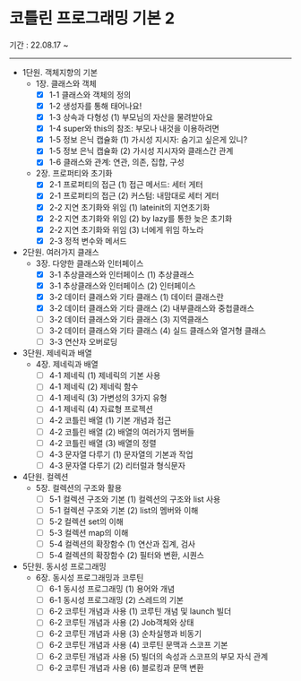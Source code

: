 # 코틀린 프로그래밍 기본 2
기간 : 22.08.17 ~

---

- 1단원. 객체지향의 기본
    - 1장. 클래스와 객체
        - [x] 1-1 클래스와 객체의 정의
        - [x] 1-2 생성자를 통해 태어나요!
        - [x] 1-3 상속과 다형성 (1) 부모님의 자산을 물려받아요
        - [x] 1-4 super와 this의 참조: 부모나 내것을 이용하려면
        - [x] 1-5 정보 은닉 캡슐화 (1) 가시성 지시자: 숨기고 싶은게 있니?
        - [x] 1-5 정보 은닉 캡슐화 (2) 가시성 지시자와 클래스간 관계
        - [x] 1-6 클래스와 관계: 연관, 의존, 집합, 구성
    - 2장. 프로퍼티와 초기화
        - [x] 2-1 프로퍼티의 접근 (1) 접근 메서드: 세터 게터
        - [x] 2-1 프로퍼티의 접근 (2) 커스텀: 내맘대로 세터 게터
        - [x] 2-2 지연 초기화와 위임 (1) lateinit의 지연초기화
        - [x] 2-2 지연 초기화와 위임 (2) by lazy를 통한 늦은 초기화
        - [x] 2-2 지연 초기화와 위임 (3) 너에게 위임 하노라
        - [x] 2-3 정적 변수와 메서드
- 2단원. 여러가지 클래스
    - 3장. 다양한 클래스와 인터페이스
        - [x] 3-1 추상클래스와 인터페이스 (1) 추상클래스
        - [x] 3-1 추상클래스와 인터페이스 (2) 인터페이스
        - [x] 3-2 데이터 클래스와 기타 클래스 (1) 데이터 클래스란
        - [x] 3-2 데이터 클래스와 기타 클래스 (2) 내부클래스와 중첩클래스
        - [ ] 3-2 데이터 클래스와 기타 클래스 (3) 지역클래스
        - [ ] 3-2 데이터 클래스와 기타 클래스 (4) 실드 클래스와 열거형 클래스
        - [ ] 3-3 연산자 오버로딩
- 3단원. 제네릭과 배열
    - 4장. 제네릭과 배열
        - [ ] 4-1 제네릭 (1) 제네릭의 기본 사용
        - [ ] 4-1 제네릭 (2) 제네릭 함수
        - [ ] 4-1 제네릭 (3) 가변성의 3가지 유형
        - [ ] 4-1 제네릭 (4) 자료형 프로젝션
        - [ ] 4-2 코틀린 배열 (1) 기본 개념과 접근
        - [ ] 4-2 코틀린 배열 (2) 배열의 여러가지 멤버들
        - [ ] 4-2 코틀린 배열 (3) 배열의 정렬
        - [ ] 4-3 문자열 다루기 (1) 문자열의 기본과 작업
        - [ ] 4-3 문자열 다루기 (2) 리터럴과 형식문자
- 4단원. 컬렉션
    - 5장. 컬렉션의 구조와 활용
        - [ ] 5-1 컬렉션 구조와 기본 (1) 컬렉션의 구조와 list 사용
        - [ ] 5-1 컬렉션 구조와 기본 (2) list의 멤버와 이해
        - [ ] 5-2 컬렉션 set의 이해
        - [ ] 5-3 컬렉션 map의 이해
        - [ ] 5-4 컬렉션의 확장함수 (1) 연산과 집계, 검사
        - [ ] 5-4 컬렉션의 확장함수 (2) 필터와 변환, 시퀀스
- 5단원. 동시성 프로그래밍
    - 6장. 동시성 프로그래밍과 코루틴
        - [ ] 6-1 동시성 프로그래밍 (1) 용어와 개념
        - [ ] 6-1 동시성 프로그래밍 (2) 스레드의 기본
        - [ ] 6-2 코루틴 개념과 사용 (1) 코루틴 개념 및 launch 빌더
        - [ ] 6-2 코루틴 개념과 사용 (2) Job객체와 상태
        - [ ] 6-2 코루틴 개념과 사용 (3) 순차실행과 비동기
        - [ ] 6-2 코루틴 개념과 사용 (4) 코루틴 문맥과 스코프 기본
        - [ ] 6-2 코루틴 개념과 사용 (5) 빌더의 속성과 스코프의 부모 자식 관계
        - [ ] 6-2 코루틴 개념과 사용 (6) 블로킹과 문맥 변환